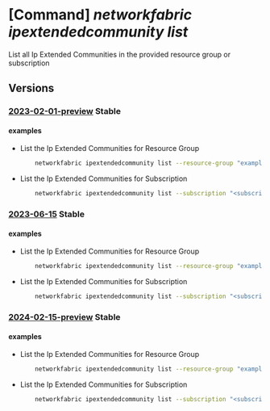 # [Command] _networkfabric ipextendedcommunity list_

List all Ip Extended Communities in the provided resource group or subscription

## Versions

### [2023-02-01-preview](/Resources/mgmt-plane/L3N1YnNjcmlwdGlvbnMve30vcHJvdmlkZXJzL21pY3Jvc29mdC5tYW5hZ2VkbmV0d29ya2ZhYnJpYy9pcGV4dGVuZGVkY29tbXVuaXRpZXM=/2023-02-01-preview.xml) **Stable**

<!-- mgmt-plane /subscriptions/{}/providers/microsoft.managednetworkfabric/ipextendedcommunities 2023-02-01-preview -->
<!-- mgmt-plane /subscriptions/{}/resourcegroups/{}/providers/microsoft.managednetworkfabric/ipextendedcommunities 2023-02-01-preview -->

#### examples

- List the Ip Extended Communities for Resource Group
    ```bash
        networkfabric ipextendedcommunity list --resource-group "example-rg"
    ```

- List the Ip Extended Communities for Subscription
    ```bash
        networkfabric ipextendedcommunity list --subscription "<subscriptionId>"
    ```

### [2023-06-15](/Resources/mgmt-plane/L3N1YnNjcmlwdGlvbnMve30vcHJvdmlkZXJzL21pY3Jvc29mdC5tYW5hZ2VkbmV0d29ya2ZhYnJpYy9pcGV4dGVuZGVkY29tbXVuaXRpZXM=/2023-06-15.xml) **Stable**

<!-- mgmt-plane /subscriptions/{}/providers/microsoft.managednetworkfabric/ipextendedcommunities 2023-06-15 -->
<!-- mgmt-plane /subscriptions/{}/resourcegroups/{}/providers/microsoft.managednetworkfabric/ipextendedcommunities 2023-06-15 -->

#### examples

- List the Ip Extended Communities for Resource Group
    ```bash
        networkfabric ipextendedcommunity list --resource-group "example-rg"
    ```

- List the Ip Extended Communities for Subscription
    ```bash
        networkfabric ipextendedcommunity list --subscription "<subscriptionId>"
    ```

### [2024-02-15-preview](/Resources/mgmt-plane/L3N1YnNjcmlwdGlvbnMve30vcHJvdmlkZXJzL21pY3Jvc29mdC5tYW5hZ2VkbmV0d29ya2ZhYnJpYy9pcGV4dGVuZGVkY29tbXVuaXRpZXM=/2024-02-15-preview.xml) **Stable**

<!-- mgmt-plane /subscriptions/{}/providers/microsoft.managednetworkfabric/ipextendedcommunities 2024-02-15-preview -->
<!-- mgmt-plane /subscriptions/{}/resourcegroups/{}/providers/microsoft.managednetworkfabric/ipextendedcommunities 2024-02-15-preview -->

#### examples

- List the Ip Extended Communities for Resource Group
    ```bash
        networkfabric ipextendedcommunity list --resource-group "example-rg"
    ```

- List the Ip Extended Communities for Subscription
    ```bash
        networkfabric ipextendedcommunity list --subscription "<subscriptionId>"
    ```
